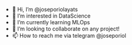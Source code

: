 - 👋 Hi, I’m @joseporiolayats
- 👀 I’m interested in DataScience
- 🌱 I’m currently learning MLOps
- 💞️ I’m looking to collaborate on any project!
- 📫 How to reach me via telegram @joseporiol

<!---
joseporiolayats/joseporiolayats is a ✨ special ✨ repository because its `README.md` (this file) appears on your GitHub profile.
You can click the Preview link to take a look at your changes.
--->
